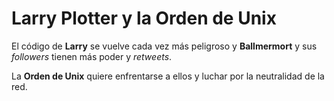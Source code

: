  # Larry Plotter y la Orden de Unix
 
 El código de **Larry** se vuelve cada vez más peligroso y **Ballmermort** y sus *followers* tienen más poder y *retweets*.
 
 La **Orden de Unix** quiere enfrentarse a ellos y luchar por la neutralidad de la red.